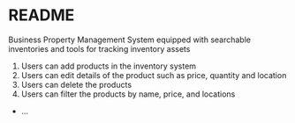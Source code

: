 # README

Business Property Management System equipped with searchable inventories and tools for tracking inventory assets

1. Users can add products in the inventory system
2. Users can edit details of the product such as price, quantity and location
3. Users can delete the products
4. Users can filter the products by name, price, and locations

- ...
